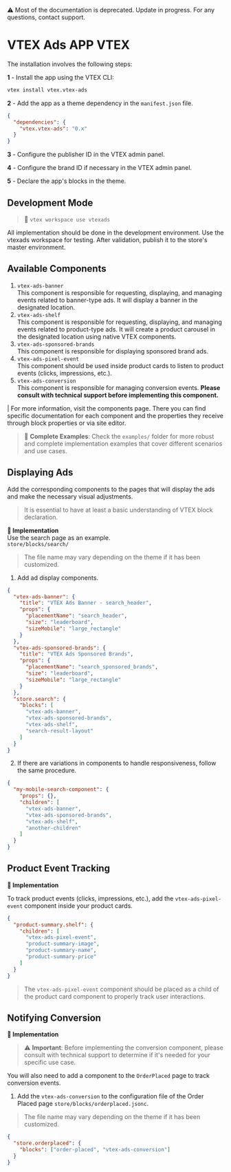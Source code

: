 ⚠️ Most of the documentation is deprecated. Update in progress. For any questions, contact support.

# VTEX Ads APP VTEX

The installation involves the following steps:

**1** - Install the app using the VTEX CLI:

```bash
vtex install vtex.vtex-ads
```

**2** - Add the app as a theme dependency in the `manifest.json` file.

```json
{
  "dependencies": {
    "vtex.vtex-ads": "0.x"
  }
}
```

**3** - Configure the publisher ID in the VTEX admin panel.

**4** - Configure the brand ID if necessary in the VTEX admin panel.

**5** - Declare the app's blocks in the theme.

## Development Mode

> 🚧 `vtex workspace use vtexads`

All implementation should be done in the development environment. Use the vtexads workspace for testing. After validation, publish it to the store's master environment.

## Available Components

1. `vtex-ads-banner`  
   This component is responsible for requesting, displaying, and managing events related to banner-type ads. It will display a banner in the designated location.
2. `vtex-ads-shelf`  
   This component is responsible for requesting, displaying, and managing events related to product-type ads. It will create a product carousel in the designated location using native VTEX components.
3. `vtex-ads-sponsored-brands`  
   This component is responsible for displaying sponsored brand ads.
4. `vtex-ads-pixel-event`  
   This component should be used inside product cards to listen to product events (clicks, impressions, etc.).
5. `vtex-ads-conversion`  
   This component is responsible for managing conversion events. **Please consult with technical support before implementing this component.**

| For more information, visit the components page. There you can find specific documentation for each component and the properties they receive through block properties or via site editor.

> 📁 **Complete Examples**: Check the `examples/` folder for more robust and complete implementation examples that cover different scenarios and use cases.

## Displaying Ads

Add the corresponding components to the pages that will display the ads and make the necessary visual adjustments.

> It is essential to have at least a basic understanding of VTEX block declaration.

**📘 Implementation**  
Use the search page as an example.  
`store/blocks/search/`

> The file name may vary depending on the theme if it has been customized.

1. Add ad display components.

```json
{
  "vtex-ads-banner": {
    "title": "VTEX Ads Banner - search_header",
    "props": {
      "placementName": "search_header",
      "size": "leaderboard",
      "sizeMobile": "large_rectangle"
    }
  },
  "vtex-ads-sponsored-brands": {
    "title": "VTEX Ads Sponsored Brands",
    "props": {
      "placementName": "search_sponsored_brands",
      "size": "leaderboard",
      "sizeMobile": "large_rectangle"
    }
  },
  "store.search": {
    "blocks": [
      "vtex-ads-banner",
      "vtex-ads-sponsored-brands",
      "vtex-ads-shelf",
      "search-result-layout"
    ]
  }
}
```

2. If there are variations in components to handle responsiveness, follow the same procedure.

```json
{
  "my-mobile-search-component": {
    "props": {},
    "children": [
      "vtex-ads-banner",
      "vtex-ads-sponsored-brands",
      "vtex-ads-shelf",
      "another-children"
    ]
  }
}
```

## Product Event Tracking

**📘 Implementation**

To track product events (clicks, impressions, etc.), add the `vtex-ads-pixel-event` component inside your product cards.

```json
{
  "product-summary.shelf": {
    "children": [
      "vtex-ads-pixel-event",
      "product-summary-image",
      "product-summary-name",
      "product-summary-price"
    ]
  }
}
```

> The `vtex-ads-pixel-event` component should be placed as a child of the product card component to properly track user interactions.

## Notifying Conversion

**📘 Implementation**

> ⚠️ **Important**: Before implementing the conversion component, please consult with technical support to determine if it's needed for your specific use case.

You will also need to add a component to the `OrderPlaced` page to track conversion events.

1. Add the `vtex-ads-conversion` to the configuration file of the Order Placed page `store/blocks/orderplaced.jsonc`.

> The file name may vary depending on the theme if it has been customized.

```json
{
  "store.orderplaced": {
    "blocks": ["order-placed", "vtex-ads-conversion"]
  }
}
```
